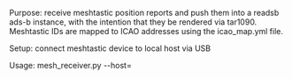 Purpose: receive meshtastic position reports and push them into a readsb ads-b instance, with 
the intention that they be rendered via tar1090.  Meshtastic IDs are mapped to ICAO addresses
using the icao_map.yml file.

Setup: connect meshtastic device to local host via USB

Usage: mesh_receiver.py --host=<readsb IP address>

